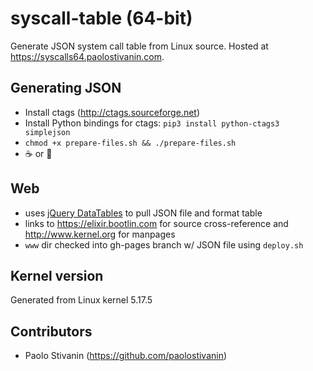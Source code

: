 # syscall-table (64-bit)
Generate JSON system call table from Linux source. Hosted at https://syscalls64.paolostivanin.com.

## Generating JSON
* Install ctags (http://ctags.sourceforge.net)
* Install Python bindings for ctags: `pip3 install python-ctags3 simplejson`
* `chmod +x prepare-files.sh && ./prepare-files.sh`
* :coffee: or :beer:

## Web
* uses [jQuery DataTables](http://datatables.net/) to pull JSON file and format table
* links to https://elixir.bootlin.com for source cross-reference and http://www.kernel.org for manpages
* `www` dir checked into gh-pages branch w/ JSON file using `deploy.sh`

## Kernel version
Generated from Linux kernel 5.17.5

## Contributors
* Paolo Stivanin (https://github.com/paolostivanin)
